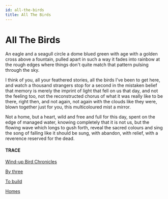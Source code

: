 ```yaml
---
id: all-the-birds
title: All The Birds 
---
```


# All The Birds

An eagle and a seagull circle
a dome blued green with age
with a golden cross above a fountain,
pulled apart in such a way
it fades into rainbow at the rough edges
where things don't quite match
that pattern pulsing through the sky.

I think of you, 
all your feathered stories,
all the birds I’ve been to get here,
and watch a thousand strangers stop
for a second in the mistaken belief
that memory is merely the imprint 
of light that fell on us that day,
and not the feeling too,
not the reconstructed chorus
of what it was really like
to be there, right then, 
and not again, not again 
with the clouds like they were,
blown together just for you,
this multicoloured mist a mirror.

Not a home, but a heart, 
wild and free
and full for this day,
spent on the edge of managed water,
knowing completely
that it is not us, 
but the flowing wave
which longs to gush forth,
reveal the sacred colours
and sing the song of falling
like it should be sung, 
with abandon, with relief, 
with a reverence 
reserved for the dead.


#### TRACE

[Wind-up Bird Chronicles](http://www.harukimurakami.com/book/the-wind-up-bird-chronicle)

[By three](https://www.youtube.com/watch?v=4k2PJFPu57Y "Bob Marley")

[To build](https://www.youtube.com/watch?v=bjjc59FgUpg "Cinematic Orchestra ft. Patrick Watson")

[Homes](https://www.youtube.com/watch?v=VyvCJPNP8RQ?t=20 "Passenger")
